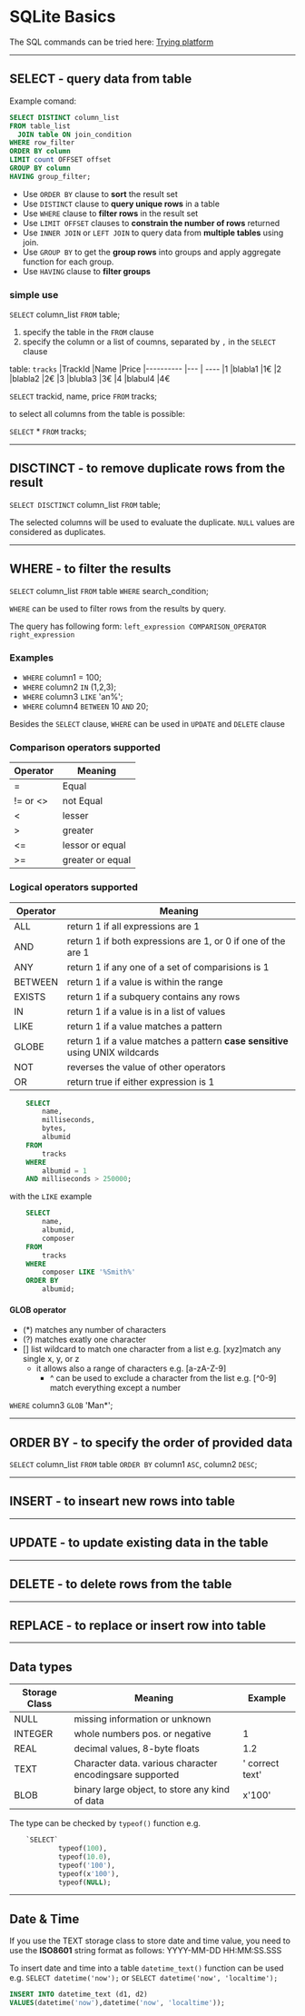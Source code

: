# SQLite Basics

The SQL commands can be tried here:
[Trying platform]([ug.md](https://www.sqlitetutorial.net/tryit/query/sqlite-select/#3))

---

## SELECT - query data from table

Example comand:

``` sql
SELECT DISTINCT column_list
FROM table_list
  JOIN table ON join_condition
WHERE row_filter
ORDER BY column
LIMIT count OFFSET offset
GROUP BY column
HAVING group_filter;
```

+ Use `ORDER BY` clause to __sort__ the result set
+ Use `DISTINCT` clause to __query unique rows__ in a table
+ Use `WHERE` clause to __filter rows__ in the result set
+ Use `LIMIT OFFSET` clauses to __constrain the number of rows__ returned
+ Use `INNER JOIN` or `LEFT JOIN` to query data from __multiple tables__ using join.
+ Use `GROUP BY` to get the __group rows__ into groups and apply aggregate function for each group.
+ Use `HAVING` clause to __filter groups__

### simple use

`SELECT` column_list `FROM` table;

1. specify the table in the `FROM` clause
2. specify the column or a list of coumns, separated by `,` in the `SELECT` clause

table: `tracks`
|TrackId       |Name        |Price
|----------    |---         | ----
|1   	       |blabla1   	|1€
|2   	       |blabla2  	|2€
|3             |blubla3 	|3€
|4             |blabul4     |4€

`SELECT` trackid, name, price `FROM` tracks;

to select all columns from the table is possible:

`SELECT` * `FROM` tracks;

---

## DISCTINCT - to remove duplicate rows from the result

`SELECT DISCTINCT` column_list `FROM` table;

The selected columns will be used to evaluate the duplicate. `NULL` values are considered as duplicates.

---

## WHERE - to filter the results

`SELECT` column_list `FROM` table `WHERE` search_condition;

`WHERE` can be used to filter rows from the results by query.

The query has following form: `left_expression COMPARISON_OPERATOR right_expression`

### Examples

+ `WHERE` column1 = 100;
+ `WHERE` column2 `IN` (1,2,3);
+ `WHERE` column3 `LIKE` 'an%';
+ `WHERE` column4 `BETWEEN` 10 `AND` 20;

Besides the `SELECT` clause, `WHERE` can be used in  `UPDATE` and `DELETE` clause

### Comparison operators supported

|Operator   | Meaning           |
|---        |---                |
|=          | Equal             |
|!=  or  <> | not Equal         |
|<          | lesser            |
|>          | greater           |
|<=         | lessor or equal   |
|>=         | greater or equal  |

### Logical operators supported

|Operator   | Meaning           |
|---        |---                |
|ALL        | return 1 if all expressions are 1 |
|AND        | return 1 if both expressions are 1, or 0 if one of the are 1         |
|ANY        | return 1 if any one of a set of comparisions is 1           |
|BETWEEN    | return 1 if a value is within the range           |
|EXISTS     | return 1 if a subquery contains any rows   |
|IN         | return 1 if a value is in a list of values  |
|LIKE       | return 1 if a value matches a pattern             |
|GLOBE      | return 1 if a value matches a pattern __case sensitive__  using UNIX wildcards        |
|NOT        | reverses the value of other operators |
|OR         | return true if either expression is 1            |

``` sql
    SELECT
        name,
        milliseconds,
        bytes,
        albumid
    FROM
        tracks
    WHERE
        albumid = 1
    AND milliseconds > 250000;
```

with the `LIKE` example

``` sql
    SELECT
        name,
        albumid,
        composer
    FROM
        tracks
    WHERE
        composer LIKE '%Smith%'
    ORDER BY
        albumid;
```

#### GLOB operator

+ (*) matches any number of characters
+ (?) matches exatly one character
+ [] list wildcard to match one character from a list e.g. [xyz]match any single x, y, or z
    + it allows also a range of characters e.g. [a-zA-Z-9]
        + ^ can be used to exclude a character from the list e.g. [^0-9] match everything except a number

`WHERE` column3 `GLOB` 'Man*';

---

## ORDER BY - to specify the order of provided data

`SELECT` column_list `FROM` table `ORDER BY` column1 `ASC`, column2 `DESC`;

---

## INSERT - to inseart new rows into table

---

## UPDATE - to update existing data in the table

---

## DELETE - to delete rows from the table

---

## REPLACE - to replace or insert row into table

---

## Data types

|Storage Class | Meaning           | Example |
|---           |---                |--- |
| NULL         | missing information or unknown             | |
| INTEGER      | whole numbers pos. or negative             | 1 |
| REAL         | decimal values, 8-byte floats             | 1.2 |
| TEXT         | Character data. various character encodingsare supported   | ' correct text'
| BLOB         | binary large object, to store any kind of data             | x'100'

The type can be checked by `typeof()` function e.g.

``` sql
    `SELECT` 
            typeof(100),
            typeof(10.0),
            typeof('100'),
            typeof(x'100'),
            typeof(NULL);
```

---

## Date & Time

If you use the TEXT storage class to store date and time value, you need to use the __ISO8601__ string format as follows: YYYY-MM-DD HH:MM:SS.SSS

To insert date and time into a table `datetime_text()` function can be used e.g. `SELECT datetime('now');` or `SELECT datetime('now', 'localtime');`

``` sql
INSERT INTO datetime_text (d1, d2)
VALUES(datetime('now'),datetime('now', 'localtime'));
```
